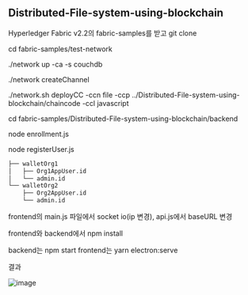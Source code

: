 ## Distributed-File-system-using-blockchain

Hyperledger Fabric v2.2의 fabric-samples를 받고 git clone

cd fabric-samples/test-network

./network up -ca -s couchdb

./network createChannel

./network.sh deployCC -ccn file -ccp ../Distributed-File-system-using-blockchain/chaincode -ccl javascript

cd fabric-samples/Distributed-File-system-using-blockchain/backend

node enrollment.js

node registerUser.js
```bash
├── walletOrg1
│   ├── Org1AppUser.id
│   └── admin.id
└── walletOrg2
    ├── Org2AppUser.id
    └── admin.id
```

frontend의 main.js 파일에서 socket io(ip 변경), api.js에서 baseURL 변경

frontend와 backend에서 npm install

backend는 npm start
frontend는 yarn electron:serve


결과

![image](https://user-images.githubusercontent.com/50129757/197471742-3be045af-a74d-4d2e-b01a-0acc23accf73.png)



